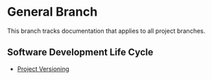# General Branch
This branch tracks documentation that applies to all project branches.

## Software Development Life Cycle
- [Project Versioning](https://github.com/LiakadaCapital/Documentation/blob/general/SDLC/Project%20Versioning.md)